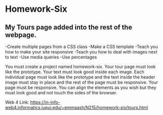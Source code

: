 # Homework-Six

## My Tours page added into the rest of the webpage.

-Create multiple pages from a CSS class
-Make a CSS template
-Teach you how to make your site responsive
-Teach you how to deal with images next to text
-Use media queries
-Use percentages

You must create a project named homework-six.
Your tour page must look like the prototype. Your text must look good inside each image.
Each individual page must look like the prototype and the text inside the header image must stay in place and the rest of the page must be responsive.
Your page must be responsive.
You can align the elements as you wish but they must look good and not touch the sides of the browser.

Web 4 Link: https://in-info-web4.informatics.iupui.edu/~emmaash/N215/homework-six/tours.html
